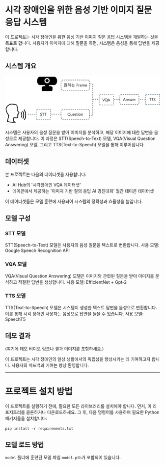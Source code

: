 # 시각 장애인을 위한 음성 기반 이미지 질문 응답 시스템

이 프로젝트는 시각 장애인을 위한 음성 기반 이미지 질문 응답 시스템을 개발하는 것을 목표로 합니다. 사용자가 이미지에 대해 질문을 하면, 시스템은 음성을 통해 답변을 제공합니다.

## 시스템 개요

![시스템 구성](image/figure.png "시스템 개요")

시스템은 사용자의 음성 질문을 받아 이미지를 분석하고, 해당 이미지에 대한 답변을 음성으로 제공합니다. 이 과정은 STT(Speech-to-Text) 모델, VQA(Visual Question Answering) 모델, 그리고 TTS(Text-to-Speech) 모델을 통해 이루어집니다.

## 데이터셋

본 프로젝트는 다음의 데이터셋을 사용합니다:
- AI Hub의 '시각장애인 VQA 데이터셋'
- 데이콘에서 제공하는 '이미지 기반 질의 응답 AI 경진대회' 월간 데이콘 데이터셋

이 데이터셋들은 모델 훈련에 사용되어 시스템의 정확성과 효율성을 높입니다.

## 모델 구성

### STT 모델
STT(Speech-to-Text) 모델은 사용자의 음성 질문을 텍스트로 변환합니다. 
사용 모델: Google Speech Recognition API 

### VQA 모델
VQA(Visual Question Answering) 모델은 이미지와 관련된 질문을 받아 이미지를 분석하고 적절한 답변을 생성합니다.
사용 모델: EfficientNet + Gpt-2

### TTS 모델
TTS(Text-to-Speech) 모델은 시스템이 생성한 텍스트 답변을 음성으로 변환합니다. 이를 통해 시각 장애인 사용자는 음성으로 답변을 들을 수 있습니다.
사용 모델: SpeechT5

## 데모 결과

(여기에 데모 비디오 링크나 결과 이미지를 포함하세요.)


이 프로젝트는 시각 장애인의 일상 생활에서의 독립성을 향상시키는 데 기여하고자 합니다. 사용자의 피드백과 기여는 항상 환영합니다.

---

# 프로젝트 설치 방법

이 프로젝트를 실행하기 전에, 필요한 모든 라이브러리를 설치해야 합니다. 먼저, 이 리포지토리를 클론하거나 다운로드하세요. 그 후, 다음 명령어를 사용하여 필요한 Python 패키지들을 설치합니다:

`pip install -r requirements.txt`

## 모델 로드 방법

`model` 폴더에 훈련된 모델 파일 `model.pth`가 포함되어 있습니다. 
